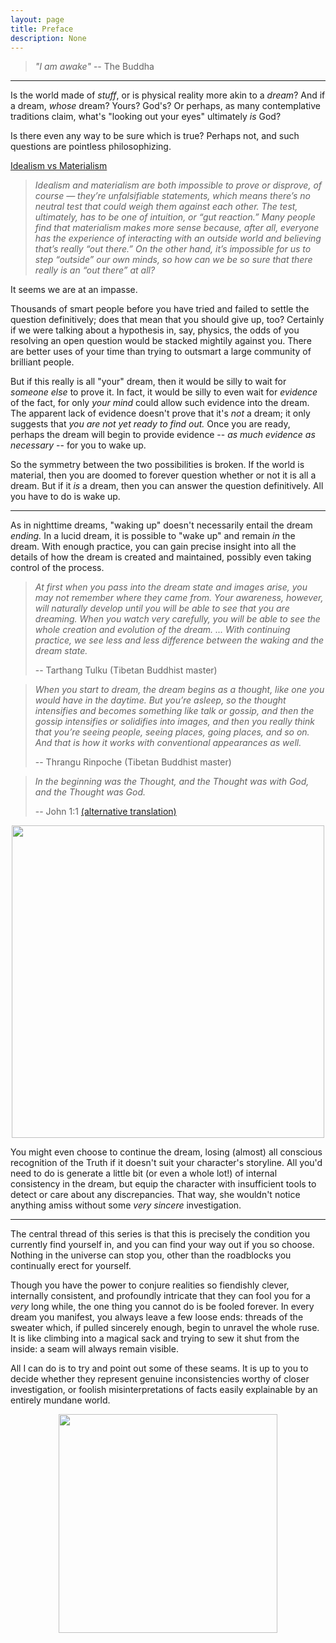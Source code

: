 ```yaml
---
layout: page
title: Preface
description: None
---
```


> *"I am awake"*
> -- The Buddha

---

Is the world made of *stuff*, or is physical reality more akin to a *dream*? 
And if a dream, *whose* dream? Yours? God's? Or perhaps, as many contemplative 
traditions claim, what's "looking out your eyes" ultimately *is* God?

Is there even any way to be sure which is true? Perhaps not, and such questions
are pointless philosophizing.

[Idealism vs Materialism](http://philosophyterms.com/idealism/#III_Idealism_vs_Materialism)

> *Idealism and materialism are both impossible to prove or disprove, of course — they’re unfalsifiable statements, which means there’s no neutral test that could weigh them against each other. The test, ultimately, has to be one of intuition, or “gut reaction.” Many people find that materialism makes more sense because, after all, everyone has the experience of interacting with an outside world and believing that’s really “out there.” On the other hand, it’s impossible for us to step “outside” our own minds, so how can we be so sure that there really is an “out there” at all?*

It seems we are at an impasse.

Thousands of smart people before you have tried and failed to settle the
question definitively; does that mean that you should give up, too? Certainly 
if we were talking about a hypothesis in, say, physics, the odds of you 
resolving an open question would be stacked mightily against you. There are 
better uses of your time than trying to outsmart a large community of 
brilliant people.

But if this really is all "your" dream, then it would be silly to wait for 
*someone else* to prove it. In fact, it would be silly to even wait for
*evidence* of the fact, for only *your mind* could allow such evidence into the
dream. The apparent lack of evidence doesn't prove that it's *not* a dream; it 
only suggests that *you are not yet ready to find out.* Once you are ready, 
perhaps the dream will begin to provide evidence -- *as much evidence as 
necessary* -- for you to wake up.
 
So the symmetry between the two possibilities is broken. If the world is 
material, then you are doomed to forever question whether or not it is all a 
dream. But if it *is* a dream, then you can answer the question definitively. 
All you have to do is wake up.

---

As in nighttime dreams, "waking up" doesn't necessarily entail the dream
*ending.* In a lucid dream, it is possible to "wake up" and remain *in* the
dream. With enough practice, you can gain precise insight into all the details 
of how the dream is created and maintained, possibly even taking control of the
process.

> *At first when you pass into the dream state and images arise, you may not remember where they came from. Your awareness, however, will naturally develop until you will be able to see that you are dreaming. When you watch very carefully, you will be able to see the whole creation and evolution of the dream.
  ... With continuing practice, we see less and less difference between the waking and the dream state.*
>
> -- Tarthang Tulku (Tibetan Buddhist master)

> *When you start to dream, the dream begins as a thought, like one you would have in the daytime. But you’re asleep, so the thought intensifies and becomes something like talk or gossip, and then the gossip intensifies or solidifies into images, and then you really think that you’re seeing people, seeing places, going places, and so on. And that is how it works with conventional appearances as well.*
>
> -- Thrangu Rinpoche (Tibetan Buddhist master)

> *In the beginning was the Thought, and the Thought was with God, and the
Thought was God.*
>
> -- John 1:1 [(alternative translation)](http://pathosethoslogos.com/)

<a href="https://alectorfencer.deviantart.com/art/Dreamscapes-Autodesk-Hero-Challenge-536830983">
<img src="https://i.imgur.com/GDncc1o.jpg" width="500" align="middle"
style="display: block; margin-left: auto; margin-right: auto;"/>
</a>

You might even choose to continue the dream, losing (almost) all conscious
recognition of the Truth if it doesn't suit your character's storyline. All
you'd need to do is generate a little bit (or even a whole lot!) of internal 
consistency in the dream, but equip the character with insufficient tools to 
detect or care about any discrepancies. That way, she wouldn't notice anything
amiss without some *very sincere* investigation.

---

The central thread of this series is that this is precisely the condition you 
currently find yourself in, and you can find your way out if you so choose.
Nothing in the universe can stop you, other than the roadblocks you continually
erect for yourself.

Though you have the power to conjure realities so fiendishly clever,
internally consistent, and profoundly intricate that they can fool you for a
*very* long while, the one thing you cannot do is be fooled forever. In every
dream you manifest, you always leave a few loose ends: threads of the sweater
which, if pulled sincerely enough, begin to unravel the whole ruse. It is
like climbing into a magical sack and trying to sew it shut from the inside:
a seam will always remain visible.

All I can do is to try and point out some of these seams. It is up to you to 
decide whether they represent genuine inconsistencies worthy of closer 
investigation, or foolish misinterpretations of facts easily explainable by
an entirely mundane world.

<img src="https://i.imgur.com/OdHqHE2.jpg" width="350" align="middle"
style="display: block; margin-left: auto; margin-right: auto;"/>

<!-- TODO

Some of this material may sound crazy to you. You should be grateful for that
mechanism; it's defending you from learning more than you currently feeling
ready for.

What prevents you from discovering that this is a dream is that every time you
start looking into the possibility, you quickly become dissuaded by circular
reasoning.

Consider:

> *Idealism and materialism are both impossible to prove or disprove, of course — they’re unfalsifiable statements, which means there’s no neutral test that could weigh them against each other. The test, ultimately, has to be one of intuition, or “gut reaction.”

Is it really true that there is no neutral test t

If this really is your dream, then might it not be
possible to demonstrate that fact beyond any reasonable doubt? Be creative here.


“Just learn the backward step, turning the light around to illuminate.”
Read more at http://www.patheos.com/blogs/wildfoxzen/2013/06/zazen-just-turn-the-light-around.html#OXUcXPrb2BYd6V43.99

-->